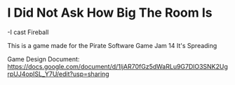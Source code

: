 # I Did Not Ask How Big The Room Is
-I cast Fireball

This is a game made for the Pirate Software Game Jam 14
It's Spreading

Game Design Document:
https://docs.google.com/document/d/1ljAR70fGz5dWaRLu9G7DlO3SNK2UgrpUJ4opISL_Y7U/edit?usp=sharing
